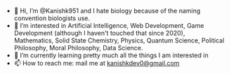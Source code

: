- 👋 Hi, I’m @Kanishk951 and I hate biology because of the naming convention biologists use.
- 👀 I’m interested in Artificial Intelligence, Web Development, Game Development (although I haven't touched that since 2020), Mathematics, Solid State Chemistry, Physics, Quantum Science, Political Philosophy, Moral Philosophy, Data Science.
- 🌱 I’m currently learning pretty much all the things I am interested in
- 📫 How to reach me: mail me at kanishkdev0@gmail.com

<!---
Kanishk951/Kanishk951 is a ✨ special ✨ repository because its `README.md` (this file) appears on your GitHub profile.
You can click the Preview link to take a look at your changes.
--->
